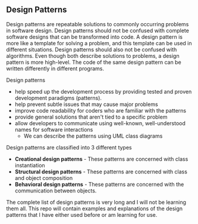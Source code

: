 ## Design Patterns

Design patterns are repeatable solutions to commonly occurring problems in software design. Design patterns should not be confused with complete software designs that can be transformed into code. A design pattern is more like a template for solving a problem, and this template can be used in different situations. Design patterns should also not be confused with algorithms. Even though both describe solutions to problems, a design pattern is more high-level. The code of the same design pattern can be written differently in different programs.

Design patterns
-  help speed up the development process by providing tested and proven development paradigms (patterns). 
- help prevent subtle issues that may cause major problems
- improve code readability for coders who are familiar with the patterns
- provide general solutions that aren't tied to a specific problem
- allow developers to communicate using well-known, well-understood names for software interactions
    - We can describe the patterns using UML class diagrams

Design patterns are classified into 3 different types
- **Creational design patterns** - These patterns are concerned with class instantiation
- **Structural design patterns** - These patterns are concerned with class and object composition
- **Behavioral design patterns** - These patterns are concerned with the communication between objects.

The complete list of design patterns is very long and I will not be learning them all. This repo will contain examples and explanations of the design patterns that I have either used before or am learning for use.
